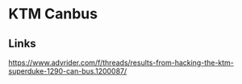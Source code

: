 # KTM Canbus

## Links

https://www.advrider.com/f/threads/results-from-hacking-the-ktm-superduke-1290-can-bus.1200087/
